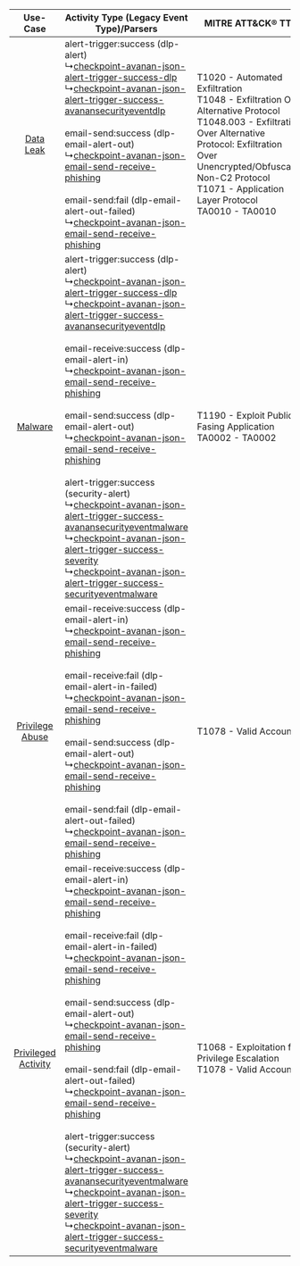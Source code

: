 |    Use-Case    | Activity Type (Legacy Event Type)/Parsers    | MITRE ATT&CK® TTP    | Content    |
|:----:| ---- | ---- | ---- |
|    [Data Leak](../../../UseCases/uc_data_leak.md)    |  alert-trigger:success (dlp-alert)<br> ↳[checkpoint-avanan-json-alert-trigger-success-dlp](Ps/pC_checkpointavananjsonalerttriggersuccessdlp.md)<br> ↳[checkpoint-avanan-json-alert-trigger-success-avanansecurityeventdlp](Ps/pC_checkpointavananjsonalerttriggersuccessavanansecurityeventdlp.md)<br><br> email-send:success (dlp-email-alert-out)<br> ↳[checkpoint-avanan-json-email-send-receive-phishing](Ps/pC_checkpointavananjsonemailsendreceivephishing.md)<br><br> email-send:fail (dlp-email-alert-out-failed)<br> ↳[checkpoint-avanan-json-email-send-receive-phishing](Ps/pC_checkpointavananjsonemailsendreceivephishing.md)<br>    | T1020 - Automated Exfiltration<br>T1048 - Exfiltration Over Alternative Protocol<br>T1048.003 - Exfiltration Over Alternative Protocol: Exfiltration Over Unencrypted/Obfuscated Non-C2 Protocol<br>T1071 - Application Layer Protocol<br>TA0010 - TA0010<br> | [<ul><li>63 Rules</li></ul><ul><li>33 Models</li></ul>](RM/r_m_check_point_check_point_avanan_Data_Leak.md) |
|    [Malware](../../../UseCases/uc_malware.md)    |  alert-trigger:success (dlp-alert)<br> ↳[checkpoint-avanan-json-alert-trigger-success-dlp](Ps/pC_checkpointavananjsonalerttriggersuccessdlp.md)<br> ↳[checkpoint-avanan-json-alert-trigger-success-avanansecurityeventdlp](Ps/pC_checkpointavananjsonalerttriggersuccessavanansecurityeventdlp.md)<br><br> email-receive:success (dlp-email-alert-in)<br> ↳[checkpoint-avanan-json-email-send-receive-phishing](Ps/pC_checkpointavananjsonemailsendreceivephishing.md)<br><br> email-send:success (dlp-email-alert-out)<br> ↳[checkpoint-avanan-json-email-send-receive-phishing](Ps/pC_checkpointavananjsonemailsendreceivephishing.md)<br><br> alert-trigger:success (security-alert)<br> ↳[checkpoint-avanan-json-alert-trigger-success-avanansecurityeventmalware](Ps/pC_checkpointavananjsonalerttriggersuccessavanansecurityeventmalware.md)<br> ↳[checkpoint-avanan-json-alert-trigger-success-severity](Ps/pC_checkpointavananjsonalerttriggersuccessseverity.md)<br> ↳[checkpoint-avanan-json-alert-trigger-success-securityeventmalware](Ps/pC_checkpointavananjsonalerttriggersuccesssecurityeventmalware.md)<br>    | T1190 - Exploit Public Fasing Application<br>TA0002 - TA0002<br>    | [<ul><li>5 Rules</li></ul><ul><li>2 Models</li></ul>](RM/r_m_check_point_check_point_avanan_Malware.md)     |
|     [Privilege Abuse](../../../UseCases/uc_privilege_abuse.md)     |  email-receive:success (dlp-email-alert-in)<br> ↳[checkpoint-avanan-json-email-send-receive-phishing](Ps/pC_checkpointavananjsonemailsendreceivephishing.md)<br><br> email-receive:fail (dlp-email-alert-in-failed)<br> ↳[checkpoint-avanan-json-email-send-receive-phishing](Ps/pC_checkpointavananjsonemailsendreceivephishing.md)<br><br> email-send:success (dlp-email-alert-out)<br> ↳[checkpoint-avanan-json-email-send-receive-phishing](Ps/pC_checkpointavananjsonemailsendreceivephishing.md)<br><br> email-send:fail (dlp-email-alert-out-failed)<br> ↳[checkpoint-avanan-json-email-send-receive-phishing](Ps/pC_checkpointavananjsonemailsendreceivephishing.md)<br>    | T1078 - Valid Accounts<br>    | [<ul><li>1 Rules</li></ul>](RM/r_m_check_point_check_point_avanan_Privilege_Abuse.md)    |
| [Privileged Activity](../../../UseCases/uc_privileged_activity.md) |  email-receive:success (dlp-email-alert-in)<br> ↳[checkpoint-avanan-json-email-send-receive-phishing](Ps/pC_checkpointavananjsonemailsendreceivephishing.md)<br><br> email-receive:fail (dlp-email-alert-in-failed)<br> ↳[checkpoint-avanan-json-email-send-receive-phishing](Ps/pC_checkpointavananjsonemailsendreceivephishing.md)<br><br> email-send:success (dlp-email-alert-out)<br> ↳[checkpoint-avanan-json-email-send-receive-phishing](Ps/pC_checkpointavananjsonemailsendreceivephishing.md)<br><br> email-send:fail (dlp-email-alert-out-failed)<br> ↳[checkpoint-avanan-json-email-send-receive-phishing](Ps/pC_checkpointavananjsonemailsendreceivephishing.md)<br><br> alert-trigger:success (security-alert)<br> ↳[checkpoint-avanan-json-alert-trigger-success-avanansecurityeventmalware](Ps/pC_checkpointavananjsonalerttriggersuccessavanansecurityeventmalware.md)<br> ↳[checkpoint-avanan-json-alert-trigger-success-severity](Ps/pC_checkpointavananjsonalerttriggersuccessseverity.md)<br> ↳[checkpoint-avanan-json-alert-trigger-success-securityeventmalware](Ps/pC_checkpointavananjsonalerttriggersuccesssecurityeventmalware.md)<br> | T1068 - Exploitation for Privilege Escalation<br>T1078 - Valid Accounts<br>    | [<ul><li>2 Rules</li></ul>](RM/r_m_check_point_check_point_avanan_Privileged_Activity.md)    |
